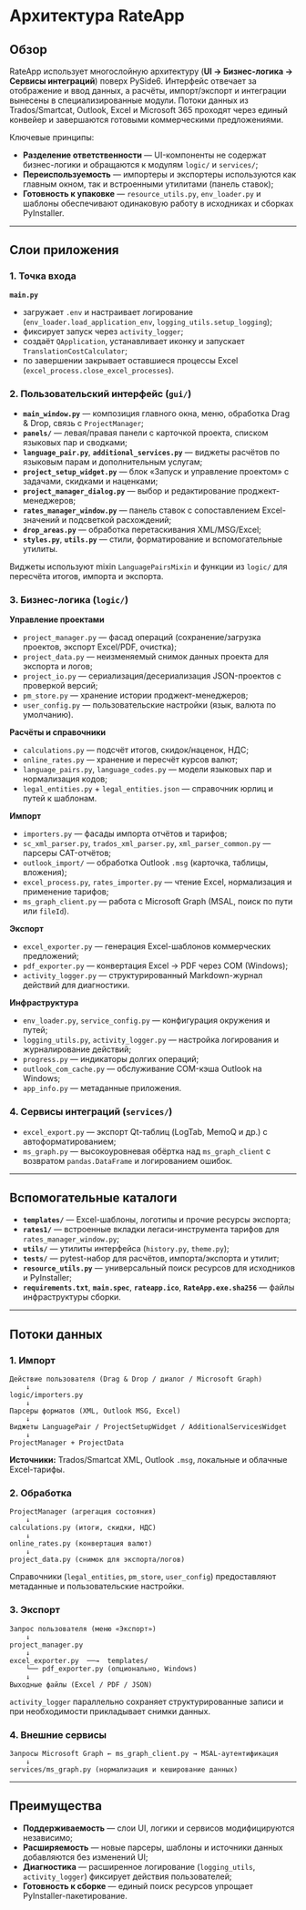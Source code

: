# Архитектура RateApp

## Обзор

RateApp использует многослойную архитектуру (**UI → Бизнес-логика → Сервисы интеграций**) поверх PySide6. Интерфейс отвечает за отображение и ввод данных, а расчёты, импорт/экспорт и интеграции вынесены в специализированные модули. Потоки данных из Trados/Smartcat, Outlook, Excel и Microsoft 365 проходят через единый конвейер и завершаются готовыми коммерческими предложениями.

Ключевые принципы:
- **Разделение ответственности** — UI-компоненты не содержат бизнес-логики и обращаются к модулям `logic/` и `services/`;
- **Переиспользуемость** — импортеры и экспортеры используются как главным окном, так и встроенными утилитами (панель ставок);
- **Готовность к упаковке** — `resource_utils.py`, `env_loader.py` и шаблоны обеспечивают одинаковую работу в исходниках и сборках PyInstaller.

---

## Слои приложения

### 1. Точка входа
**`main.py`**
- загружает `.env` и настраивает логирование (`env_loader.load_application_env`, `logging_utils.setup_logging`);
- фиксирует запуск через `activity_logger`;
- создаёт `QApplication`, устанавливает иконку и запускает `TranslationCostCalculator`;
- по завершении закрывает оставшиеся процессы Excel (`excel_process.close_excel_processes`).

### 2. Пользовательский интерфейс (`gui/`)
- **`main_window.py`** — композиция главного окна, меню, обработка Drag & Drop, связь с `ProjectManager`;
- **`panels/`** — левая/правая панели с карточкой проекта, списком языковых пар и сводками;
- **`language_pair.py`**, **`additional_services.py`** — виджеты расчётов по языковым парам и дополнительным услугам;
- **`project_setup_widget.py`** — блок «Запуск и управление проектом» с задачами, скидками и наценками;
- **`project_manager_dialog.py`** — выбор и редактирование проджект-менеджеров;
- **`rates_manager_window.py`** — панель ставок с сопоставлением Excel-значений и подсветкой расхождений;
- **`drop_areas.py`** — обработка перетаскивания XML/MSG/Excel;
- **`styles.py`**, **`utils.py`** — стили, форматирование и вспомогательные утилиты.

Виджеты используют mixin `LanguagePairsMixin` и функции из `logic/` для пересчёта итогов, импорта и экспорта.

### 3. Бизнес-логика (`logic/`)

**Управление проектами**
- `project_manager.py` — фасад операций (сохранение/загрузка проектов, экспорт Excel/PDF, очистка);
- `project_data.py` — неизменяемый снимок данных проекта для экспорта и логов;
- `project_io.py` — сериализация/десериализация JSON-проектов с проверкой версий;
- `pm_store.py` — хранение истории проджект-менеджеров;
- `user_config.py` — пользовательские настройки (язык, валюта по умолчанию).

**Расчёты и справочники**
- `calculations.py` — подсчёт итогов, скидок/наценок, НДС;
- `online_rates.py` — хранение и пересчёт курсов валют;
- `language_pairs.py`, `language_codes.py` — модели языковых пар и нормализация кодов;
- `legal_entities.py` + `legal_entities.json` — справочник юрлиц и путей к шаблонам.

**Импорт**
- `importers.py` — фасады импорта отчётов и тарифов;
- `sc_xml_parser.py`, `trados_xml_parser.py`, `xml_parser_common.py` — парсеры CAT-отчётов;
- `outlook_import/` — обработка Outlook `.msg` (карточка, таблицы, вложения);
- `excel_process.py`, `rates_importer.py` — чтение Excel, нормализация и применение тарифов;
- `ms_graph_client.py` — работа с Microsoft Graph (MSAL, поиск по пути или `fileId`).

**Экспорт**
- `excel_exporter.py` — генерация Excel-шаблонов коммерческих предложений;
- `pdf_exporter.py` — конвертация Excel → PDF через COM (Windows);
- `activity_logger.py` — структурированный Markdown-журнал действий для диагностики.

**Инфраструктура**
- `env_loader.py`, `service_config.py` — конфигурация окружения и путей;
- `logging_utils.py`, `activity_logger.py` — настройка логирования и журналирование действий;
- `progress.py` — индикаторы долгих операций;
- `outlook_com_cache.py` — обслуживание COM-кэша Outlook на Windows;
- `app_info.py` — метаданные приложения.

### 4. Сервисы интеграций (`services/`)
- `excel_export.py` — экспорт Qt-таблиц (LogTab, MemoQ и др.) с автоформатированием;
- `ms_graph.py` — высокоуровневая обёртка над `ms_graph_client` с возвратом `pandas.DataFrame` и логированием ошибок.

---

## Вспомогательные каталоги
- **`templates/`** — Excel-шаблоны, логотипы и прочие ресурсы экспорта;
- **`rates1/`** — встроенные вкладки легаси-инструмента тарифов для `rates_manager_window.py`;
- **`utils/`** — утилиты интерфейса (`history.py`, `theme.py`);
- **`tests/`** — pytest-набор для расчётов, импорта/экспорта и утилит;
- **`resource_utils.py`** — универсальный поиск ресурсов для исходников и PyInstaller;
- **`requirements.txt`**, **`main.spec`**, **`rateapp.ico`**, **`RateApp.exe.sha256`** — файлы инфраструктуры сборки.

---

## Потоки данных

### 1. Импорт
```text
Действие пользователя (Drag & Drop / диалог / Microsoft Graph)
    ↓
logic/importers.py
    ↓
Парсеры форматов (XML, Outlook MSG, Excel)
    ↓
Виджеты LanguagePair / ProjectSetupWidget / AdditionalServicesWidget
    ↓
ProjectManager + ProjectData
```
**Источники:** Trados/Smartcat XML, Outlook `.msg`, локальные и облачные Excel-тарифы.

### 2. Обработка
```text
ProjectManager (агрегация состояния)
    ↓
calculations.py (итоги, скидки, НДС)
    ↓
online_rates.py (конвертация валют)
    ↓
project_data.py (снимок для экспорта/логов)
```
Справочники (`legal_entities`, `pm_store`, `user_config`) предоставляют метаданные и пользовательские настройки.

### 3. Экспорт
```text
Запрос пользователя (меню «Экспорт»)
    ↓
project_manager.py
    ↓
excel_exporter.py  ──→  templates/
    └── pdf_exporter.py (опционально, Windows)
    ↓
Выходные файлы (Excel / PDF / JSON)
```
`activity_logger` параллельно сохраняет структурированные записи и при необходимости прикладывает снимки данных.

### 4. Внешние сервисы
```text
Запросы Microsoft Graph ← ms_graph_client.py → MSAL-аутентификация
    ↓
services/ms_graph.py (нормализация и кеширование данных)
```

---

## Преимущества
- **Поддерживаемость** — слои UI, логики и сервисов модифицируются независимо;
- **Расширяемость** — новые парсеры, шаблоны и источники данных добавляются без изменений UI;
- **Диагностика** — расширенное логирование (`logging_utils`, `activity_logger`) фиксирует действия пользователей;
- **Готовность к сборке** — единый поиск ресурсов упрощает PyInstaller-пакетирование.
